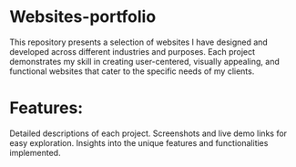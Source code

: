 # Websites-portfolio
This repository presents a selection of websites I have designed and developed across different industries and purposes. Each project demonstrates my skill in creating user-centered, visually appealing, and functional websites that cater to the specific needs of my clients.

# Features:
Detailed descriptions of each project.
Screenshots and live demo links for easy exploration.
Insights into the unique features and functionalities implemented.

